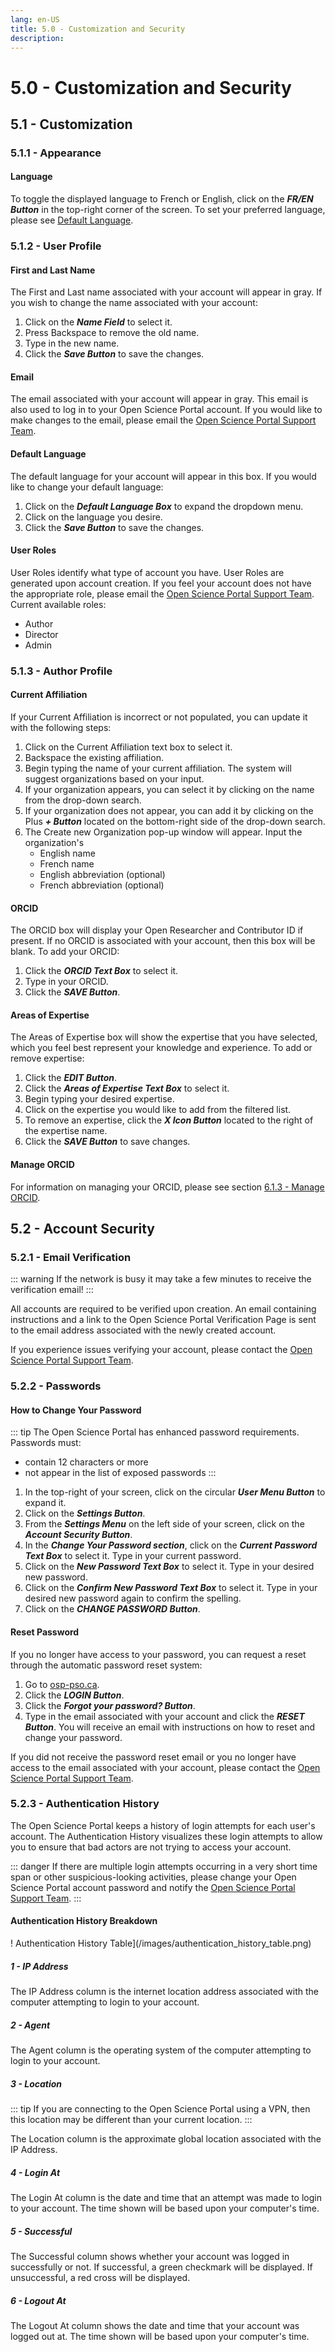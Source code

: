 ```yaml
---
lang: en-US
title: 5.0 - Customization and Security
description:
---
```

# 5.0 - Customization and Security

## 5.1 - Customization

### 5.1.1 - Appearance

#### Language

To toggle the displayed language to French or English, click on the ***FR/EN
Button*** in the top-right corner of the screen. To set your preferred language,
please see [Default Language](#default-language).

### 5.1.2 - User Profile

#### First and Last Name

The First and Last name associated with your account will appear in gray. If you
wish to change the name associated with your account:
1. Click on the ***Name Field*** to select it.
2. Press Backspace to remove the old name.
3. Type in the new name.
4. Click the ***Save Button*** to save the changes.

#### Email

The email associated with your account will appear in gray. This email is also
used to log in to your Open Science Portal account. If you would like to make
changes to the email, please email the [Open Science Portal Support
Team](mailto:DFO.OpenScience-ScienceOuverte.MPO@dfo-mpo.gc.ca).

#### Default Language

The default language for your account will appear in this box. If you would like
to change your default language:
1. Click on the ***Default Language Box***  to expand the dropdown menu.
2. Click on the language you desire.
3. Click the ***Save Button*** to save the changes.

#### User Roles

User Roles identify what type of account you have. User Roles are generated upon
account creation. If you feel your account does not have the appropriate role,
please email the [Open Science Portal Support
Team](mailto:DFO.OpenScience-ScienceOuverte.MPO@dfo-mpo.gc.ca).
Current available roles:
- Author
- Director
- Admin

### 5.1.3 - Author Profile

#### Current Affiliation

If your Current Affiliation is incorrect or not populated, you can update it
with the following steps:
1) Click on the Current Affiliation text box to select it.
2) Backspace the existing affiliation.
3) Begin typing the name of your current affiliation. The system will suggest
organizations based on your input.
4) If your organization appears, you can select it by clicking on the name
from the drop-down search.
5) If your organization does not appear, you can add it by clicking on the Plus
***+ Button*** located on the bottom-right side of the drop-down search.
6) The Create new Organization pop-up window will appear. Input the
organization's
    - English name
    - French name
    - English abbreviation (optional)
    - French abbreviation (optional)

#### ORCID

The ORCID box will display your Open Researcher and Contributor ID if
present. If no ORCID is associated with your account, then this box will be
blank. To add your ORCID:
1. Click the ***ORCID Text Box*** to select it.
2. Type in your ORCID.
3. Click the ***SAVE Button***.

#### Areas of Expertise
The Areas of Expertise box will show the expertise that you have selected, which
you feel best represent your knowledge and experience. To add or remove
expertise:
1. Click the ***EDIT Button***.
2. Click the ***Areas of Expertise Text Box*** to select it.
3. Begin typing your desired expertise.
4. Click on the expertise you would like to add from the filtered list.
5. To remove an expertise, click the ***X Icon Button*** located to the right of
the expertise name.
6. Click the ***SAVE Button*** to save changes.

#### Manage ORCID

For information on managing your ORCID, please see section [6.1.3 - Manage
ORCID](/guide/advanced-features.html#_6-1-3-manage-orcid).

## 5.2 - Account Security

### 5.2.1 - Email Verification

::: warning
If the network is busy it may take a few minutes to receive the verification
email!
:::

All accounts are required to be verified upon creation. An email containing
instructions and a link to the Open Science Portal Verification Page is sent to
the email address associated with the newly created account.

If you experience issues verifying your account, please contact the [Open
Science Portal Support
Team](mailto:DFO.OpenScience-ScienceOuverte.MPO@dfo-mpo.gc.ca).

### 5.2.2 - Passwords

#### How to Change Your Password

::: tip
The Open Science Portal has enhanced password requirements. Passwords must:
- contain 12 characters or more
- not appear in the list of exposed passwords
:::

1. In the top-right of your screen, click on the circular ***User Menu Button***
to expand it.
2. Click on the ***Settings Button***.
3. From the ***Settings Menu*** on the left side of your screen, click on the
***Account Security Button***.
4. In the ***Change Your Password section***, click on the ***Current Password
Text Box*** to select it. Type in your current password.
5. Click on the ***New Password Text Box*** to select it. Type in your desired
new password.
6. Click on the ***Confirm New Password Text Box*** to select it. Type in your
desired new password again to confirm the spelling.
7. Click on the ***CHANGE PASSWORD Button***.

#### Reset Password

If you no longer have access to your password, you can request a reset through
the automatic password reset system:
1. Go to [osp-pso.ca](https://osp-pso.ca/#/).
2. Click the ***LOGIN Button***.
3. Click the ***Forgot your password? Button***.
4. Type in the email associated with your account and click the ***RESET Button***.
You will receive an email with instructions on how to reset and change your
password.

If you did not receive the password reset email or you no longer have access to
the email associated with your account, please contact the [Open Science Portal
Support Team](mailto:DFO.OpenScience-ScienceOuverte.MPO@dfo-mpo.gc.ca).

### 5.2.3 - Authentication History

The Open Science Portal keeps a history of login attempts for each user's
account. The Authentication History visualizes these login attempts to allow you
to ensure that bad actors are not trying to access your account.

::: danger
If there are multiple login attempts occurring in a very short time span or
other suspicious-looking activities, please change your Open Science Portal
account password and notify the [Open Science Portal Support
Team](mailto:DFO.OpenScience-ScienceOuverte.MPO@dfo-mpo.gc.ca).
:::

#### Authentication History Breakdown

! Authentication History Table](/images/authentication_history_table.png)

##### 1 - IP Address

The IP Address column is the internet location address associated with the
computer attempting to login to your account.

##### 2 - Agent

The Agent column is the operating system of the computer attempting to login to
your account.

##### 3 - Location

::: tip
If you are connecting to the Open Science Portal using a VPN, then this location
may be different than your current location.
:::

The Location column is the approximate global location associated with the IP
Address.

##### 4 - Login At

The Login At column is the date and time that an attempt was made to login to
your account. The time shown will be based upon your computer's time.

##### 5 - Successful

The Successful column shows whether your account was logged in successfully or
not. If successful, a green checkmark will be displayed. If unsuccessful, a red
cross will be displayed.

##### 6 - Logout At

The Logout At column shows the date and time that your account was logged out
at. The time shown will be based upon your computer's time.


